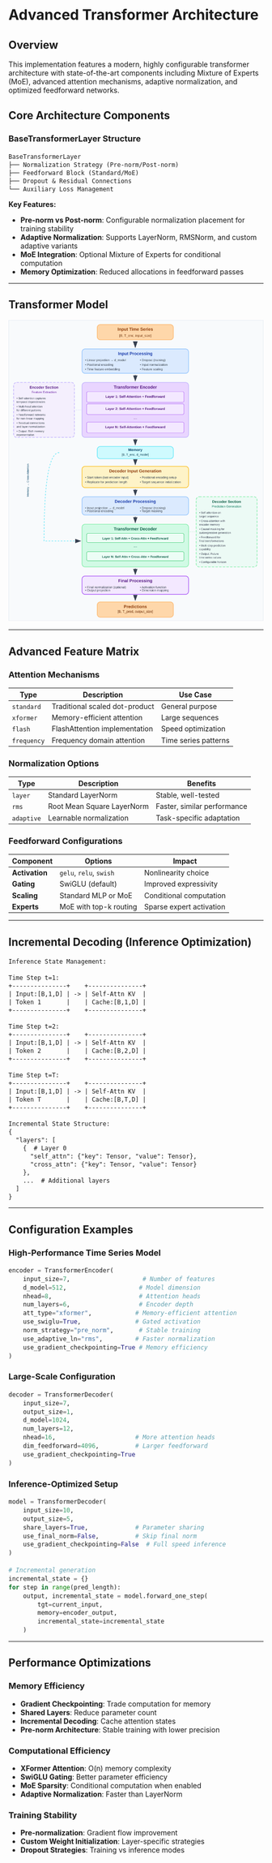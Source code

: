 # Advanced Transformer Architecture

## Overview

This implementation features a modern, highly configurable transformer architecture with state-of-the-art components including Mixture of Experts (MoE), advanced attention mechanisms, adaptive normalization, and optimized feedforward networks.

## Core Architecture Components

### BaseTransformerLayer Structure

```
BaseTransformerLayer
├── Normalization Strategy (Pre-norm/Post-norm)
├── Feedforward Block (Standard/MoE)
├── Dropout & Residual Connections
└── Auxiliary Loss Management
```

**Key Features:**
- **Pre-norm vs Post-norm**: Configurable normalization placement for training stability
- **Adaptive Normalization**: Supports LayerNorm, RMSNorm, and custom adaptive variants
- **MoE Integration**: Optional Mixture of Experts for conditional computation
- **Memory Optimization**: Reduced allocations in feedforward passes

---

## Transformer Model

![Transformer](imgs/transformer_diagram_fixed.svg)


---

## Advanced Feature Matrix

### Attention Mechanisms
| Type | Description | Use Case |
|------|-------------|----------|
| `standard` | Traditional scaled dot-product | General purpose |
| `xformer` | Memory-efficient attention | Large sequences |
| `flash` | FlashAttention implementation | Speed optimization |
| `frequency` | Frequency domain attention | Time series patterns |

### Normalization Options
| Type | Description | Benefits |
|------|-------------|----------|
| `layer` | Standard LayerNorm | Stable, well-tested |
| `rms` | Root Mean Square LayerNorm | Faster, similar performance |
| `adaptive` | Learnable normalization | Task-specific adaptation |

### Feedforward Configurations
| Component | Options | Impact |
|-----------|---------|--------|
| **Activation** | `gelu`, `relu`, `swish` | Nonlinearity choice |
| **Gating** | SwiGLU (default) | Improved expressivity |
| **Scaling** | Standard MLP or MoE | Conditional computation |
| **Experts** | MoE with top-k routing | Sparse expert activation |


---

## Incremental Decoding (Inference Optimization)

```
Inference State Management:

Time Step t=1:
+---------------+    +---------------+
| Input:[B,1,D] | -> | Self-Attn KV  |
| Token 1       |    | Cache:[B,1,D] |
+---------------+    +---------------+

Time Step t=2:
+---------------+    +---------------+
| Input:[B,1,D] | -> | Self-Attn KV  |
| Token 2       |    | Cache:[B,2,D] |
+---------------+    +---------------+

Time Step t=T:
+---------------+    +---------------+
| Input:[B,1,D] | -> | Self-Attn KV  |
| Token T       |    | Cache:[B,T,D] |
+---------------+    +---------------+

Incremental State Structure:
{
  "layers": [
    {  # Layer 0
      "self_attn": {"key": Tensor, "value": Tensor},
      "cross_attn": {"key": Tensor, "value": Tensor}
    },
    ...  # Additional layers
  ]
}
```

---

## Configuration Examples

### High-Performance Time Series Model
```python
encoder = TransformerEncoder(
    input_size=7,                    # Number of features
    d_model=512,                    # Model dimension
    nhead=8,                        # Attention heads
    num_layers=6,                   # Encoder depth
    att_type="xformer",            # Memory-efficient attention
    use_swiglu=True,               # Gated activation
    norm_strategy="pre_norm",       # Stable training
    use_adaptive_ln="rms",         # Faster normalization
    use_gradient_checkpointing=True # Memory efficiency
)
```

### Large-Scale Configuration
```python
decoder = TransformerDecoder(
    input_size=7,
    output_size=1,
    d_model=1024,
    num_layers=12,
    nhead=16,                      # More attention heads
    dim_feedforward=4096,          # Larger feedforward
    use_gradient_checkpointing=True
)
```

### Inference-Optimized Setup
```python
model = TransformerDecoder(
    input_size=10,
    output_size=5,
    share_layers=True,             # Parameter sharing
    use_final_norm=False,          # Skip final norm
    use_gradient_checkpointing=False  # Full speed inference
)

# Incremental generation
incremental_state = {}
for step in range(pred_length):
    output, incremental_state = model.forward_one_step(
        tgt=current_input,
        memory=encoder_output,
        incremental_state=incremental_state
    )
```

---

## Performance Optimizations

### Memory Efficiency
- **Gradient Checkpointing**: Trade computation for memory
- **Shared Layers**: Reduce parameter count
- **Incremental Decoding**: Cache attention states
- **Pre-norm Architecture**: Stable training with lower precision

### Computational Efficiency
- **XFormer Attention**: O(n) memory complexity
- **SwiGLU Gating**: Better parameter efficiency
- **MoE Sparsity**: Conditional computation when enabled
- **Adaptive Normalization**: Faster than LayerNorm

### Training Stability
- **Pre-normalization**: Gradient flow improvement
- **Custom Weight Initialization**: Layer-specific strategies
- **Dropout Strategies**: Training vs inference modes

